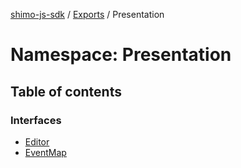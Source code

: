 [shimo-js-sdk](../README.md) / [Exports](../modules.md) / Presentation

# Namespace: Presentation

## Table of contents

### Interfaces

- [Editor](../interfaces/presentation.editor.md)
- [EventMap](../interfaces/presentation.eventmap.md)
